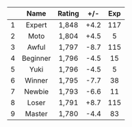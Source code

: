 | |Name|Rating|+/-|Exp|
|-|:--:|:----:|:-:|:-:|
|1|Expert|1,848|+4.2|117|
|2|Moto|1,804|+4.5|5|
|3|Awful|1,797|-8.7|115|
|4|Beginner|1,796|-4.5|15|
|5|Yuki|1,796|-4.5|5|
|6|Winner|1,795|-7.7|38|
|7|Newbie|1,793|-6.6|11|
|8|Loser|1,791|+8.7|115|
|9|Master|1,780|-4.4|83|
